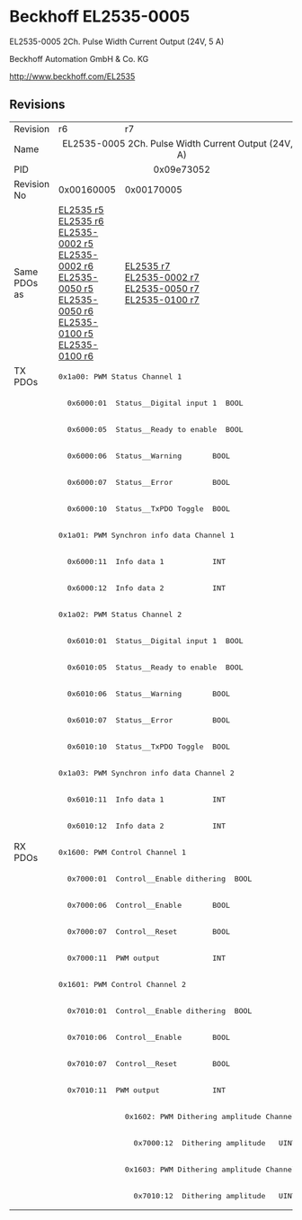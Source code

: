 # Beckhoff EL2535-0005

EL2535-0005 2Ch. Pulse Width Current Output (24V, 5 A)

Beckhoff Automation GmbH & Co. KG

http://www.beckhoff.com/EL2535

## Revisions
<table>
<tr >
<td>Revision</td>
<td><div class="foo">r6</div></td>
<td><div class="foo">r7</div></td>
</tr>
<tr >
<td>Name</td>
<td colspan=2 align="center"><div class="foo">EL2535-0005 2Ch. Pulse Width Current Output (24V, 5 A)</div></td>
</tr>
<tr >
<td>PID</td>
<td colspan=2 align="center"><div class="foo">0x09e73052</div></td>
</tr>
<tr >
<td>Revision No</td>
<td><div class="foo">0x00160005</div></td>
<td><div class="foo">0x00170005</div></td>
</tr>
<tr >
<td>Same PDOs as</td>
<td><div class="foo"><a href="EL2535">EL2535 r5</a><br/><a href="EL2535">EL2535 r6</a><br/><a href="EL2535-0002">EL2535-0002 r5</a><br/><a href="EL2535-0002">EL2535-0002 r6</a><br/><a href="EL2535-0050">EL2535-0050 r5</a><br/><a href="EL2535-0050">EL2535-0050 r6</a><br/><a href="EL2535-0100">EL2535-0100 r5</a><br/><a href="EL2535-0100">EL2535-0100 r6</a></div></td>
<td><div class="foo"><a href="EL2535">EL2535 r7</a><br/><a href="EL2535-0002">EL2535-0002 r7</a><br/><a href="EL2535-0050">EL2535-0050 r7</a><br/><a href="EL2535-0100">EL2535-0100 r7</a></div></td>
</tr>
<tr class="txpdo pdosection">
<td rowspan=18 valign=top>TX PDOs</td>
<td colspan=2 align="left"><pre>0x1a00: PWM Status Channel 1</pre></td>
<td></td>
</tr>
<tr class="txpdo">
<td colspan=2 align="left"><pre>  0x6000:01  Status__Digital input 1  BOOL</pre></td>
</tr>
<tr class="txpdo">
<td colspan=2 align="left"><pre>  0x6000:05  Status__Ready to enable  BOOL</pre></td>
</tr>
<tr class="txpdo">
<td colspan=2 align="left"><pre>  0x6000:06  Status__Warning       BOOL</pre></td>
</tr>
<tr class="txpdo">
<td colspan=2 align="left"><pre>  0x6000:07  Status__Error         BOOL</pre></td>
</tr>
<tr class="txpdo">
<td colspan=2 align="left"><pre>  0x6000:10  Status__TxPDO Toggle  BOOL</pre></td>
</tr>
<tr class="txpdo pdosection">
<td colspan=2 align="left"><pre>0x1a01: PWM Synchron info data Channel 1</pre></td>
</tr>
<tr class="txpdo">
<td colspan=2 align="left"><pre>  0x6000:11  Info data 1           INT</pre></td>
</tr>
<tr class="txpdo">
<td colspan=2 align="left"><pre>  0x6000:12  Info data 2           INT</pre></td>
</tr>
<tr class="txpdo pdosection">
<td colspan=2 align="left"><pre>0x1a02: PWM Status Channel 2</pre></td>
</tr>
<tr class="txpdo">
<td colspan=2 align="left"><pre>  0x6010:01  Status__Digital input 1  BOOL</pre></td>
</tr>
<tr class="txpdo">
<td colspan=2 align="left"><pre>  0x6010:05  Status__Ready to enable  BOOL</pre></td>
</tr>
<tr class="txpdo">
<td colspan=2 align="left"><pre>  0x6010:06  Status__Warning       BOOL</pre></td>
</tr>
<tr class="txpdo">
<td colspan=2 align="left"><pre>  0x6010:07  Status__Error         BOOL</pre></td>
</tr>
<tr class="txpdo">
<td colspan=2 align="left"><pre>  0x6010:10  Status__TxPDO Toggle  BOOL</pre></td>
</tr>
<tr class="txpdo pdosection">
<td colspan=2 align="left"><pre>0x1a03: PWM Synchron info data Channel 2</pre></td>
</tr>
<tr class="txpdo">
<td colspan=2 align="left"><pre>  0x6010:11  Info data 1           INT</pre></td>
</tr>
<tr class="txpdo">
<td colspan=2 align="left"><pre>  0x6010:12  Info data 2           INT</pre></td>
</tr>
<tr class="rxpdo pdosection">
<td rowspan=14 valign=top>RX PDOs</td>
<td colspan=2 align="left"><pre>0x1600: PWM Control Channel 1</pre></td>
<td></td>
</tr>
<tr class="rxpdo">
<td colspan=2 align="left"><pre>  0x7000:01  Control__Enable dithering  BOOL</pre></td>
</tr>
<tr class="rxpdo">
<td colspan=2 align="left"><pre>  0x7000:06  Control__Enable       BOOL</pre></td>
</tr>
<tr class="rxpdo">
<td colspan=2 align="left"><pre>  0x7000:07  Control__Reset        BOOL</pre></td>
</tr>
<tr class="rxpdo">
<td colspan=2 align="left"><pre>  0x7000:11  PWM output            INT</pre></td>
</tr>
<tr class="rxpdo pdosection">
<td colspan=2 align="left"><pre>0x1601: PWM Control Channel 2</pre></td>
</tr>
<tr class="rxpdo">
<td colspan=2 align="left"><pre>  0x7010:01  Control__Enable dithering  BOOL</pre></td>
</tr>
<tr class="rxpdo">
<td colspan=2 align="left"><pre>  0x7010:06  Control__Enable       BOOL</pre></td>
</tr>
<tr class="rxpdo">
<td colspan=2 align="left"><pre>  0x7010:07  Control__Reset        BOOL</pre></td>
</tr>
<tr class="rxpdo">
<td colspan=2 align="left"><pre>  0x7010:11  PWM output            INT</pre></td>
</tr>
<tr class="rxpdo pdosection">
<td></td>
<td><pre>0x1602: PWM Dithering amplitude Channel 1</pre></td>
</tr>
<tr class="rxpdo">
<td></td>
<td><pre>  0x7000:12  Dithering amplitude   UINT</pre></td>
</tr>
<tr class="rxpdo pdosection">
<td></td>
<td><pre>0x1603: PWM Dithering amplitude Channel 2</pre></td>
</tr>
<tr class="rxpdo">
<td></td>
<td><pre>  0x7010:12  Dithering amplitude   UINT</pre></td>
</tr>
</table>
